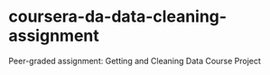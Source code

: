 # coursera-da-data-cleaning-assignment
Peer-graded assignment: Getting and Cleaning Data Course Project
